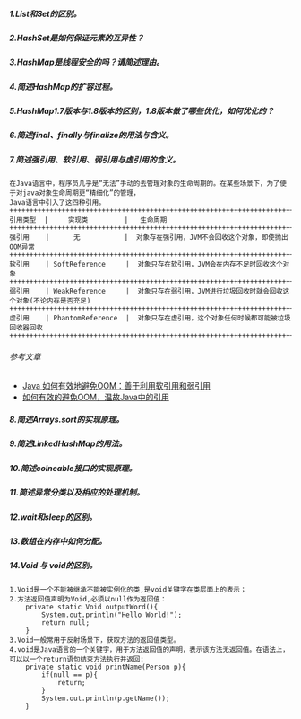 ##### 1.List和Set的区别。

##### 2.HashSet是如何保证元素的互异性？

##### 3.HashMap是线程安全的吗？请简述理由。

##### 4.简述HashMap的扩容过程。

##### 5.HashMap1.7版本与1.8版本的区别，1.8版本做了哪些优化，如何优化的？

##### 6.简述final、finally与finalize的用法与含义。

##### 7.简述强引用、软引用、弱引用与虚引用的含义。
```
在Java语言中，程序员几乎是“无法”手动的去管理对象的生命周期的。在某些场景下，为了便于对java对象生命周期更“精细化”的管理，
Java语言中引入了这四种引用。
+++++++++++++++++++++++++++++++++++++++++++++++++++++++++++++++++++++++++++++++++++++++++++++++++
引用类型  |     实现类         |   生命周期    
+++++++++++++++++++++++++++++++++++++++++++++++++++++++++++++++++++++++++++++++++++++++++++++++++
强引用    |      无           |  对象存在强引用，JVM不会回收这个对象，即使抛出OOM异常
+++++++++++++++++++++++++++++++++++++++++++++++++++++++++++++++++++++++++++++++++++++++++++++++++
软引用    | SoftReference     |  对象只存在软引用，JVM会在内存不足时回收这个对象
+++++++++++++++++++++++++++++++++++++++++++++++++++++++++++++++++++++++++++++++++++++++++++++++++
弱引用    | WeakReference     |  对象只存在弱引用，JVM进行垃圾回收时就会回收这个对象(不论内存是否充足)
+++++++++++++++++++++++++++++++++++++++++++++++++++++++++++++++++++++++++++++++++++++++++++++++++
虚引用    | PhantomReference  |  对象只存在虚引用，这个对象任何时候都可能被垃圾回收器回收
+++++++++++++++++++++++++++++++++++++++++++++++++++++++++++++++++++++++++++++++++++++++++++++++++
```
###### 参考文章
* <a href="https://mp.weixin.qq.com/s/p3Z-iqDCXCiVbf4r5Y_FCA" target="_blank">Java 如何有效地避免OOM：善于利用软引用和弱引用</a>
* <a href="https://mp.weixin.qq.com/s/fXkkjz7k_vQmMIwx9x1eiA" target="_blank">如何有效的避免OOM，温故Java中的引用</a>
##### 8.简述Arrays.sort的实现原理。

##### 9.简述LinkedHashMap的用法。

##### 10.简述colneable接口的实现原理。

##### 11.简述异常分类以及相应的处理机制。

##### 12.wait和sleep的区别。

##### 13.数组在内存中如何分配。

##### 14.Void 与 void的区别。
```
1.Void是一个不能被继承不能被实例化的类,是void关键字在类层面上的表示；
2.方法返回值声明为Void,必须以null作为返回值：
    private static Void outputWord(){
        System.out.println("Hello World!");
        return null;
    }
3.Void一般常用于反射场景下，获取方法的返回值类型。
4.void是Java语言的一个关键字，用于方法返回值的声明，表示该方法无返回值。在语法上，可以以一个return语句结束方法执行并返回:
    private static void printName(Person p){
        if(null == p){
            return;
        }
        System.out.println(p.getName());
    }
```
